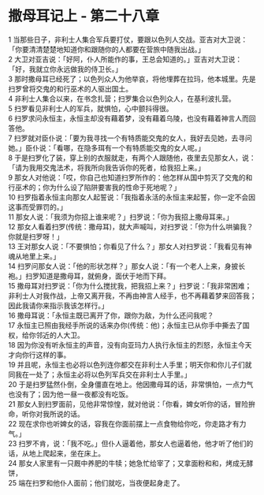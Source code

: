 # 撒母耳记上 - 第二十八章
  
 1 当那些日子，非利士人集合军兵要打仗，要跟以色列人交战。亚吉对大卫说：「你要清清楚楚地知道你和跟随你的人都要在营旅中随我出战。」  
 2 大卫对亚吉说：「好阿，仆人所能作的事，王总会知道的。」亚吉对大卫说：「好，我就立你永远做我的侍卫长。」  
 3 那时撒母耳已经死了；以色列众人为他举哀，将他埋葬在拉玛，他本城里。先是扫罗曾将交鬼的和行巫术的人驱出国土。  
 4 非利士人集合以来，在书念扎营；扫罗集合以色列众人，在基利波扎营。  
 5 扫罗看见非利士人的军兵，就惧怕，心中颤抖得很。  
 6 扫罗求问永恒主，永恒主却没有藉着梦，没有藉着乌陵，也没有藉着神言人而回答他。  
 7 扫罗就对臣仆说：「要为我寻找一个有特质能交鬼的女人，我好去见她，去寻问她。」臣仆说：「看哪，在隐多珥有一个有特质能交鬼的女人呢。」  
 8 于是扫罗化了装，穿上别的衣服就走，有两个人跟随他，夜里去见那女人，说：「请为我用交鬼法术，将我所向我告诉你的死者，给我招上来。」  
 9 那女人对他说：「哎，你自己也知道扫罗所作的：他怎样从国中剪灭了交鬼的和行巫术的；你为什么设了陷阱要害我的性命于死地呢？」  
 10 扫罗指着永恒主向那女人起誓说：「我指着永活的永恒主来起誓，你一定不会因这事而受罪罚的。」  
 11 那女人说：「我须为你招上谁来呢？」扫罗说：「你为我招上撒母耳来。」  
 12 那女人看着扫罗(传统：撒母耳)，就大声喊叫，对扫罗说：「你为什么哄骗我？你就是扫罗呀！」  
 13 王对那女人说：「不要惧怕；你看见了什么？」那女人对扫罗说：「我看见有神魂从地里上来。」  
 14 扫罗问那女人说：「他的形状怎样？」那女人说：「有一个老人上来，身披长袍。」扫罗知道是撒母耳，就俯身，面伏于地而下拜。  
 15 撒母耳对扫罗说：「你为什么搅扰我，把我招上来？」扫罗说：「我非常困难；非利士人对我作战，上帝又离开我，不再由神言人经手，也不再藉着梦来回答我；因此我请你来指示我该怎样行。」  
 16 撒母耳说：「永恒主既已离开了你，跟你为敌，为什么还问我呢？  
 17 永恒主已照由我经手所说的话来办你(传统：他)；永恒主已从你手中撕去了国权，给你邻近的人大卫。  
 18 因为你没有听永恒主的声音，没有向亚玛力人执行永恒主的烈怒，永恒主今天才向你行这样的事。  
 19 并且呢，永恒主也必将以色列连你都交在非利士人手里；明天你和你儿子们就同我在一处了；永恒主必将以色列军兵交在非利士人手里。」  
 20 于是扫罗猛然仆倒，全身僵直在地上。他因撒母耳的话，非常惧怕，一点力气也没有了；因为他一昼一夜都没有吃饭。  
 21 那女人到扫罗面前，见他非常惊惶，就对他说：「你看，婢女听你的话，冒险拚命，听你对我所说的话。  
 22 现在求你也听婢女的话，容我在你面前摆上一点食物给你吃，你走路才有力气。」  
 23 扫罗不肯，说：「我不吃。」但仆人逼着他，那女人也逼着他，他才听了他们的话，从地上爬起来，坐在床上。  
 24 那女人家里有一只厩中养肥的牛犊；她急忙给宰了；又拿面粉和和，烤成无酵饼，  
 25 端在扫罗和他仆人面前；他们就吃，当夜便起身走了。